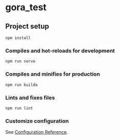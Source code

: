 # gora_test

## Project setup
```
npm install
```

### Compiles and hot-reloads for development
```
npm run serve
```

### Compiles and minifies for production
```
npm run builda
```

### Lints and fixes files
```
npm run lint
```

### Customize configuration
See [Configuration Reference](https://cli.vuejs.org/config/).
